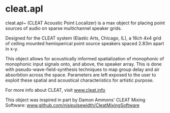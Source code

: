 # cleat.apl
cleat.apl~ (CLEAT Acoustic Point Localizer) is a max object for placing point sources of audio on sparse multichannel speaker grids.

Designed for the CLEAT system (Elastic Arts, Chicago, IL), a 16ch 4x4 grid of ceiling mounted hemisperical point source speakers spaced 2.83m apart in x-y. 

This object allows for acoustically informed spatialization of monophonic of monophonic input signals onto, and above, the speaker array. This is done with pseudo-wave-field-synthesis techniques to map group delay and air absorbtion across the space. Parameters are left exposed to the user to exploit these spatial and acoustical characteristics for artistic purpose.

For more info about CLEAT, visit www.cleat.info

This object was inspired in part by Damon Ammons' CLEAT Mixing Software: www.github.com/nisipulsewidth/CleatMixingSoftware
